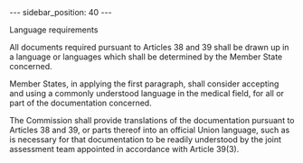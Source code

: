 
<meta data-rh="true" name="docsearch:language" content="en">
<meta data-rh="true" name="docsearch:version" content="current">
<meta data-rh="true" name="docsearch:docusaurus_tag" content="docs-default-current">
        ---
sidebar_position: 40
---
           <p class="stitle-article-norm">Language requirements</p>
   <p class="norm">All documents required pursuant to Articles&nbsp;38 
and 39 shall be drawn up in a language or languages which shall be 
determined by the Member&nbsp;State concerned.</p>
   <p class="norm">Member&nbsp;States, in applying the first paragraph, 
shall consider accepting and using a commonly understood language in the
 medical field, for all or part of the documentation concerned.</p>
   <p class="norm">The Commission shall provide translations of the 
documentation pursuant to Articles&nbsp;38 and 39, or parts thereof into
 an official Union language, such as is necessary for that documentation
 to be readily understood by the joint assessment team appointed in 
accordance with Article&nbsp;39(3).</p>